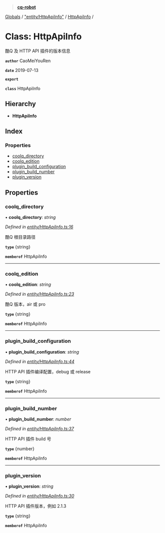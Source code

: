 > **[cq-robot](../README.md)**

[Globals](../globals.md) / ["entity/HttpApiInfo"](../modules/_entity_httpapiinfo_.md) / [HttpApiInfo](_entity_httpapiinfo_.httpapiinfo.md) /

# Class: HttpApiInfo

酷Q 及 HTTP API 插件的版本信息

**`author`** CaoMeiYouRen

**`date`** 2019-07-13

**`export`** 

**`class`** HttpApiInfo

## Hierarchy

* **HttpApiInfo**

## Index

### Properties

* [coolq_directory](_entity_httpapiinfo_.httpapiinfo.md#coolq_directory)
* [coolq_edition](_entity_httpapiinfo_.httpapiinfo.md#coolq_edition)
* [plugin_build_configuration](_entity_httpapiinfo_.httpapiinfo.md#plugin_build_configuration)
* [plugin_build_number](_entity_httpapiinfo_.httpapiinfo.md#plugin_build_number)
* [plugin_version](_entity_httpapiinfo_.httpapiinfo.md#plugin_version)

## Properties

###  coolq_directory

• **coolq_directory**: *string*

*Defined in [entity/HttpApiInfo.ts:16](https://github.com/CaoMeiYouRen/node-cq-robot/blob/6797119/src/entity/HttpApiInfo.ts#L16)*

酷Q 根目录路径

**`type`** {string}

**`memberof`** HttpApiInfo

___

###  coolq_edition

• **coolq_edition**: *string*

*Defined in [entity/HttpApiInfo.ts:23](https://github.com/CaoMeiYouRen/node-cq-robot/blob/6797119/src/entity/HttpApiInfo.ts#L23)*

酷Q 版本，air 或 pro

**`type`** {string}

**`memberof`** HttpApiInfo

___

###  plugin_build_configuration

• **plugin_build_configuration**: *string*

*Defined in [entity/HttpApiInfo.ts:44](https://github.com/CaoMeiYouRen/node-cq-robot/blob/6797119/src/entity/HttpApiInfo.ts#L44)*

HTTP API 插件编译配置，debug 或 release

**`type`** {string}

**`memberof`** HttpApiInfo

___

###  plugin_build_number

• **plugin_build_number**: *number*

*Defined in [entity/HttpApiInfo.ts:37](https://github.com/CaoMeiYouRen/node-cq-robot/blob/6797119/src/entity/HttpApiInfo.ts#L37)*

HTTP API 插件 build 号

**`type`** {number}

**`memberof`** HttpApiInfo

___

###  plugin_version

• **plugin_version**: *string*

*Defined in [entity/HttpApiInfo.ts:30](https://github.com/CaoMeiYouRen/node-cq-robot/blob/6797119/src/entity/HttpApiInfo.ts#L30)*

HTTP API 插件版本，例如 2.1.3

**`type`** {string}

**`memberof`** HttpApiInfo